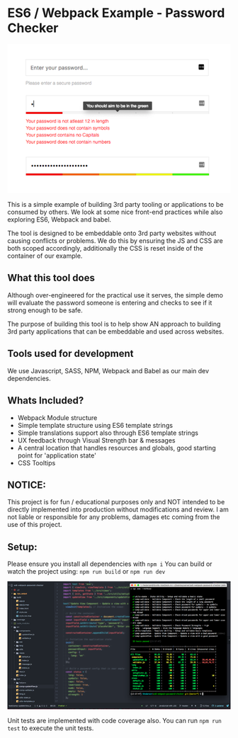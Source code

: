 ES6 / Webpack Example - Password Checker
===================

![preview](./preview.png)

This is a simple example of building 3rd party tooling or applications to be consumed by others.
We look at some nice front-end practices while also exploring ES6, Webpack and babel.

The tool is designed to be embeddable onto 3rd party websites without causing conflicts or problems.
We do this by ensuring the JS and CSS are both scoped accordingly, additionally the CSS is reset inside of the container of our example.

## What this tool does
Although over-engineered for the practical use it serves, the simple demo will evaluate the password someone is entering and checks to see if it strong enough to be safe.

The purpose of building this tool is to help show AN approach to building 3rd party applications that can be embeddable and used across websites.

## Tools used for development
We use Javascript, SASS, NPM, Webpack and Babel as our main dev dependencies.

## Whats Included?

 - Webpack Module structure
 - Simple template structure using ES6 template strings
 - Simple translations support also through ES6 template strings
 - UX feedback through Visual Strength bar & messages
 - A central location that handles resources and globals, good starting point for 'application state'
 - CSS Tooltips

## NOTICE:

This project is for fun / educational purposes only and NOT intended to be directly implemented into production without modifications and review.
I am not liable or responsible for any problems, damages etc coming from the use of this project.

## Setup:

Please ensure you install all dependencies with `npm i`
You can build or watch the project using: `npm run build` or `npm run dev`

![test](./test.png)

Unit tests are implemented with code coverage also. You can run `npm run test` to execute the unit tests. 
